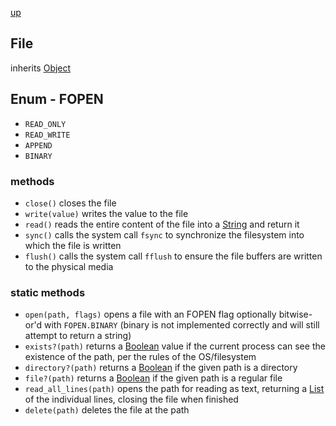 [up](index.md)

## File
inherits [Object](object.md)

## Enum - FOPEN
 - `READ_ONLY`
 - `READ_WRITE`
 - `APPEND`
 - `BINARY`

### methods
- `close()` closes the file
- `write(value)` writes the value to the file
- `read()` reads the entire content of the file into a [String](string.md) and return it
- `sync()` calls the system call `fsync` to synchronize the filesystem into which the file is written
- `flush()` calls the system call `fflush` to ensure the file buffers are written to the physical media

### static methods
- `open(path, flags)` opens a file with an FOPEN flag optionally bitwise-or'd with `FOPEN.BINARY` (binary is not implemented correctly and will still attempt to return a string)
- `exists?(path)` returns a [Boolean](boolean.md) value if the current process can see the existence of the path, per the rules of the OS/filesystem
- `directory?(path)` returns a [Boolean](boolean.md) if the given path is a directory
- `file?(path)` returns a [Boolean](boolean.md) if the given path is a regular file
- `read_all_lines(path)` opens the path for reading as text, returning a [List](list.md) of the individual lines, closing the file when finished
- `delete(path)` deletes the file at the path 
